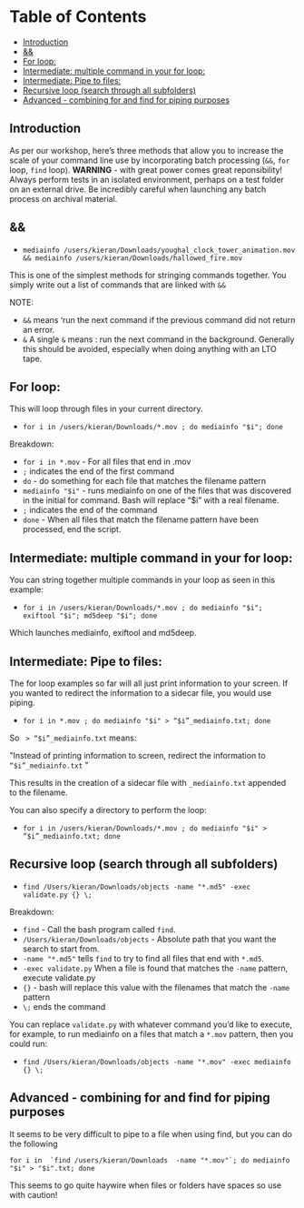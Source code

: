 
# Table of Contents
- [Introduction](#introduction)
- [&&](#&&)
- [For loop:](#for-loop)
- [Intermediate: multiple command in your for loop:](#intermediate-multiple-command-in-your-for-loop)
- [Intermediate: Pipe to files:](#intermediate-pipe-to-files)
- [Recursive loop (search through all subfolders)](#recursive-loop-search-through-all-subfolders)
- [Advanced - combining for and find for piping purposes](#advanced-combining-for-and-find-for-piping-purposes)


## Introduction
As per our workshop, here’s three methods that allow you to increase the scale of your command line use by incorporating batch processing (`&&`, `for` loop, `find` loop). 
**WARNING** - with great power comes great reponsibility! Always perform tests in an isolated environment, perhaps on a test folder on an external drive. Be incredibly careful when launching any batch process on archival material.

## &&
- `mediainfo /users/kieran/Downloads/youghal_clock_tower_animation.mov && mediainfo /users/kieran/Downloads/hallowed_fire.mov`  

This is one of the simplest methods for stringing commands together. You simply write out a list of commands that are linked with `&&`

NOTE:
- `&&` means ‘run the next command if the previous command did not return an error.
- `&` A single `&` means : run the next command in the background. Generally this should be avoided, especially when doing anything with an LTO tape.

## For loop:
This will loop through files in your current directory.
- `for i in /users/kieran/Downloads/*.mov ; do mediainfo "$i"; done`

Breakdown:
- `for i in *.mov` - For all files that  end in .mov
- `;` indicates the end of the first command 
- `do` - do something for each file that matches the filename pattern
- `mediainfo "$i"` - runs mediainfo on one of the files that was discovered in the initial for command. Bash will replace “$i” with a real filename.
- `;` indicates the end of the command 
- `done` - When all files that match the filename pattern have been processed, end the script.

## Intermediate: multiple command in your for loop:
You can string together multiple commands in your loop as seen in this example:
- `for i in /users/kieran/Downloads/*.mov ; do mediainfo "$i"; exiftool "$i"; md5deep "$i"; done`

Which launches mediainfo, exiftool and md5deep.

## Intermediate: Pipe to files:
The for loop examples so far will all just print information to your screen. If you wanted to redirect the information to a sidecar file, you would use piping.
- `for i in *.mov ; do mediainfo "$i" > “$i”_mediainfo.txt; done`

So ` > “$i”_mediainfo.txt` means:

"Instead of printing information to screen, redirect the information to `“$i”_mediainfo.txt` "

This results in the creation of a sidecar file with `_mediainfo.txt` appended to the filename.

You can also specify a directory to perform the loop:

- `for i in /users/kieran/Downloads/*.mov ; do mediainfo "$i" > “$i”_mediainfo.txt; done`

## Recursive loop (search through all subfolders)
- `find /Users/kieran/Downloads/objects -name "*.md5" -exec validate.py {} \;`

Breakdown:
- `find` - Call the bash program called `find`.
- `/Users/kieran/Downloads/objects` - Absolute path that you want the search to start from.
- `-name "*.md5"` tells `find` to try to find all files that end with `*.md5`.
- `-exec validate.py` When a file is found that matches the `-name` pattern, execute validate.py
- `{}` - bash will replace this value with the filenames that match the `-name` pattern
- `\;` ends the command

You can replace `validate.py` with whatever command you’d like to execute, for example, to run mediainfo on a files that match a `*.mov` pattern, then you could run:
- `find /Users/kieran/Downloads/objects -name "*.mov" -exec mediainfo {} \;`


## Advanced - combining for and find for piping purposes

It seems to be very difficult to pipe to a file when using find, but you can do the following 
```
for i in  `find /users/kieran/Downloads  -name "*.mov"`; do mediainfo "$i" > "$i".txt; done
```
This seems to go quite haywire when files or folders have spaces so use with caution!
